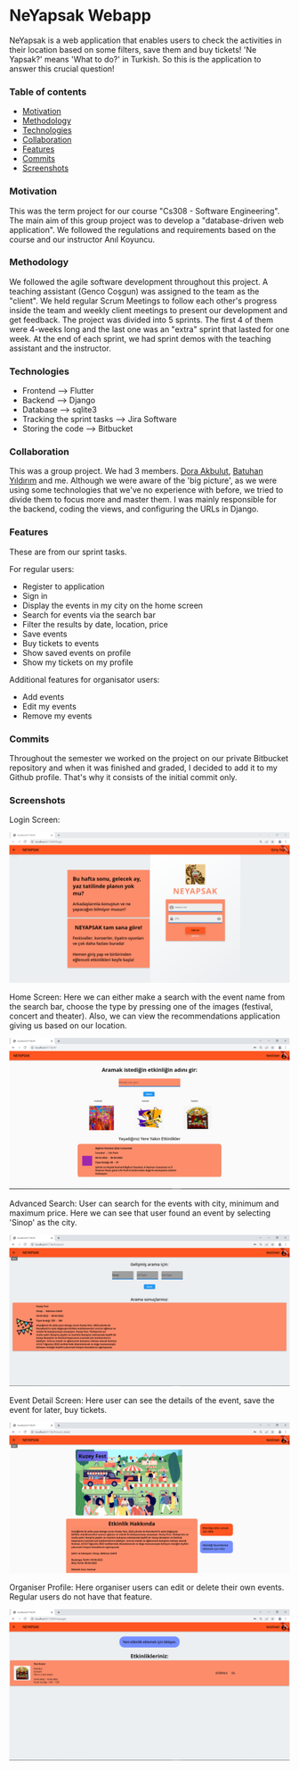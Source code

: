 # NeYapsak Webapp
NeYapsak is a web application that enables users to check the activities in their location based on some filters, save them and buy tickets!
'Ne Yapsak?' means 'What to do?' in Turkish. So this is the application to answer this crucial question!

### Table of contents

* [Motivation](#motivation)
* [Methodology](#methodology)
* [Technologies](#technologies)
* [Collaboration](#collaboration) 
* [Features](#features)
* [Commits](#commits)
* [Screenshots](#screenshots)



### Motivation
This was the term project for our course "Cs308 - Software Engineering". The main aim of this group project was to develop a "database-driven web application". We followed the regulations and requirements based on the course and our instructor Anıl Koyuncu.

### Methodology
We followed the agile software development throughout this project. A teaching assistant (Genco Coşgun) was assigned to the team as the "client". We held regular Scrum Meetings to follow each other's progress inside the team and weekly client meetings to present our development and get feedback. The project was divided into 5 sprints. The first 4 of them were 4-weeks long and the last one was an "extra" sprint that lasted for one week. At the end of each sprint, we had sprint demos with the teaching assistant and the instructor.

### Technologies
* Frontend                    -->   Flutter
* Backend                     -->   Django
* Database                    -->   sqlite3
* Tracking the sprint tasks   -->   Jira Software
* Storing the code            -->   Bitbucket

### Collaboration
This was a group project. We had 3 members. [Dora Akbulut](https://github.com/akbulutdora), [Batuhan Yıldırım](https://github.com/Batuhanyldirim) and me. Although we were aware of the 'big picture', as we were using some technologies that we've no experience with before, we tried to divide them to focus more and master them. I was mainly responsible for the backend, coding the views, and configuring the URLs in Django. 

### Features
These are from our sprint tasks. 

For regular users:
* Register to application
* Sign in
* Display the events in my city on the home screen
* Search for events via the search bar
* Filter the results by date, location, price
* Save events
* Buy tickets to events
* Show saved events on profile
* Show my tickets on my profile 

Additional features for organisator users:
* Add events
* Edit my events
* Remove my events


### Commits
Throughout the semester we worked on the project on our private Bitbucket repository and when it was finished and graded, I decided to add it to my Github profile. That's why it consists of the initial commit only.

### Screenshots


Login Screen:


![login](/screenshots/loginScreen.png)

Home Screen:
Here we can either make a search with the event name from the search bar, choose the type by pressing one of the images (festival, concert and theater). Also, we can view the recommendations application giving us based on our location.




![home](/screenshots/homeScreen.png)


Advanced Search:
User can search for the events with city, minimum and maximum price. Here we can see that user found an event by selecting 'Sinop' as the city.




![advancedSearch](/screenshots/searchResult.png)


Event Detail Screen:
Here user can see the details of the event, save the event for later, buy tickets.




![eventDetail](/screenshots/eventDetail.png)

Organiser Profile:
Here organiser users can edit or delete their own events. Regular users do not have that feature.




![organiser](/screenshots/organiserProfile.png)






